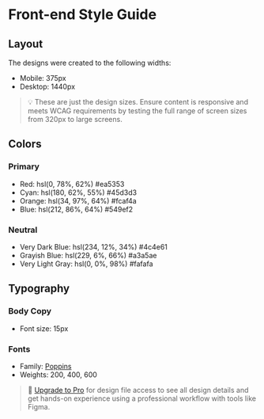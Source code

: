 # Front-end Style Guide

## Layout

The designs were created to the following widths:

- Mobile: 375px
- Desktop: 1440px

> 💡 These are just the design sizes. Ensure content is responsive and meets WCAG requirements by testing the full range of screen sizes from 320px to large screens.

## Colors

### Primary

- Red: hsl(0, 78%, 62%) #ea5353
- Cyan: hsl(180, 62%, 55%) #45d3d3
- Orange: hsl(34, 97%, 64%) #fcaf4a
- Blue: hsl(212, 86%, 64%) #549ef2

### Neutral

- Very Dark Blue: hsl(234, 12%, 34%) #4c4e61
- Grayish Blue: hsl(229, 6%, 66%) #a3a5ae
- Very Light Gray: hsl(0, 0%, 98%) #fafafa

## Typography

### Body Copy

- Font size: 15px

### Fonts

- Family: [Poppins](https://fonts.google.com/specimen/Poppins)
- Weights: 200, 400, 600

> 💎 [Upgrade to Pro](https://www.frontendmentor.io/pro?ref=style-guide) for design file access to see all design details and get hands-on experience using a professional workflow with tools like Figma.
